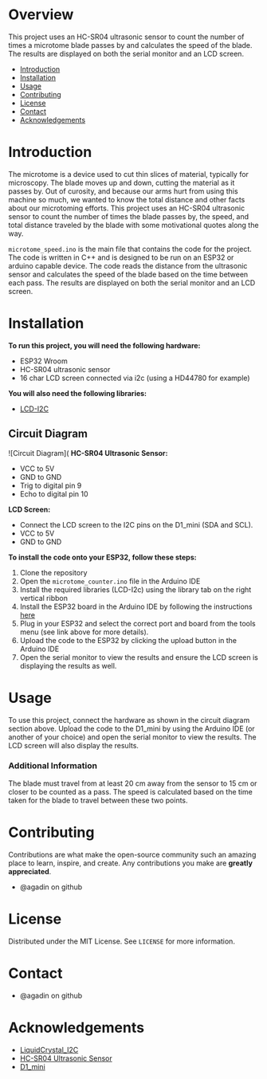 # Overview
This project uses an HC-SR04 ultrasonic sensor to count the number of times a microtome blade passes by and calculates the speed of the blade. The results are displayed on both the serial monitor and an LCD screen.

* [Introduction](#introduction)
* [Installation](#installation)
* [Usage](#usage)
* [Contributing](#contributing)
* [License](#license)
* [Contact](#contact)
* [Acknowledgements](#acknowledgements)

# Introduction
The microtome is a device used to cut thin slices of material, typically for microscopy. The blade moves up and down, cutting the material as it passes by. Out of curosity, and because our arms hurt from using this machine so much, we wanted to know the total distance and other facts about our microtoming efforts. This project uses an HC-SR04 ultrasonic sensor to count the number of times the blade passes by, the speed, and total distance traveled by the blade with some motivational quotes along the way.

`microtome_speed.ino` is the main file that contains the code for the project. The code is written in C++ and is designed to be run on an ESP32 or arduino capable device. The code reads the distance from the ultrasonic sensor and calculates the speed of the blade based on the time between each pass. The results are displayed on both the serial monitor and an LCD screen.

# Installation
**To run this project, you will need the following hardware:**
* ESP32 Wroom
* HC-SR04 ultrasonic sensor
* 16 char LCD screen connected via i2c (using a HD44780 for example)

**You will also need the following libraries:**
* [LCD-I2C](https://github.com/hasenradball/LCD-I2C)

## Circuit Diagram
![Circuit Diagram](
**HC-SR04 Ultrasonic Sensor:**  
* VCC to 5V 
* GND to GND 
* Trig to digital pin 9 
* Echo to digital pin 10

**LCD Screen:**  
* Connect the LCD screen to the I2C pins on the D1_mini (SDA and SCL).
* VCC to 5V
* GND to GND


**To install the code onto your ESP32, follow these steps:**
1. Clone the repository
2. Open the `microtome_counter.ino` file in the Arduino IDE
3. Install the required libraries (LCD-I2c) using the library tab on the right vertical ribbon
4. Install the ESP32 board in the Arduino IDE by following the instructions [here](https://randomnerdtutorials.com/installing-the-esp32-board-in-arduino-ide-windows-instructions/)
5. Plug in your ESP32 and select the correct port and board from the tools menu (see link above for more details).
6. Upload the code to the ESP32 by clicking the upload button in the Arduino IDE
7. Open the serial monitor to view the results and ensure the LCD screen is displaying the results as well.




# Usage
To use this project, connect the hardware as shown in the circuit diagram section above. Upload the code to the D1_mini by using the Arduino IDE (or another of your choice) and open the serial monitor to view the results. The LCD screen will also display the results.

### Additional Information
The blade must travel from at least 20 cm away from the sensor to 15 cm or closer to be counted as a pass.
The speed is calculated based on the time taken for the blade to travel between these two points.


# Contributing
Contributions are what make the open-source community such an amazing place to learn, inspire, and create. Any contributions you make are **greatly appreciated**.
* @agadin on github

# License
Distributed under the MIT License. See `LICENSE` for more information.

# Contact
* @agadin on github

# Acknowledgements
* [LiquidCrystal_I2C](https://www.arduino.cc/reference/en/libraries/liquidcrystal-i2c/)
* [HC-SR04 Ultrasonic Sensor](https://www.arduino.cc/en/Tutorial/HelloWorld)
* [D1_mini](https://www.arduino.cc/en/Guide/ArduinoPro)






